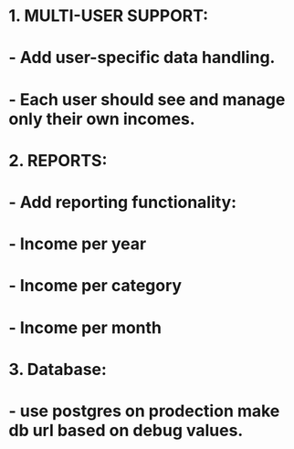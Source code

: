 # 1. MULTI-USER SUPPORT:
#    - Add user-specific data handling.
#    - Each user should see and manage only their own incomes.

# 2. REPORTS:
#    - Add reporting functionality:
#      - Income per year
#      - Income per category
#      - Income per month
# 3. Database:
#    - use postgres on prodection make db url based on debug values.
